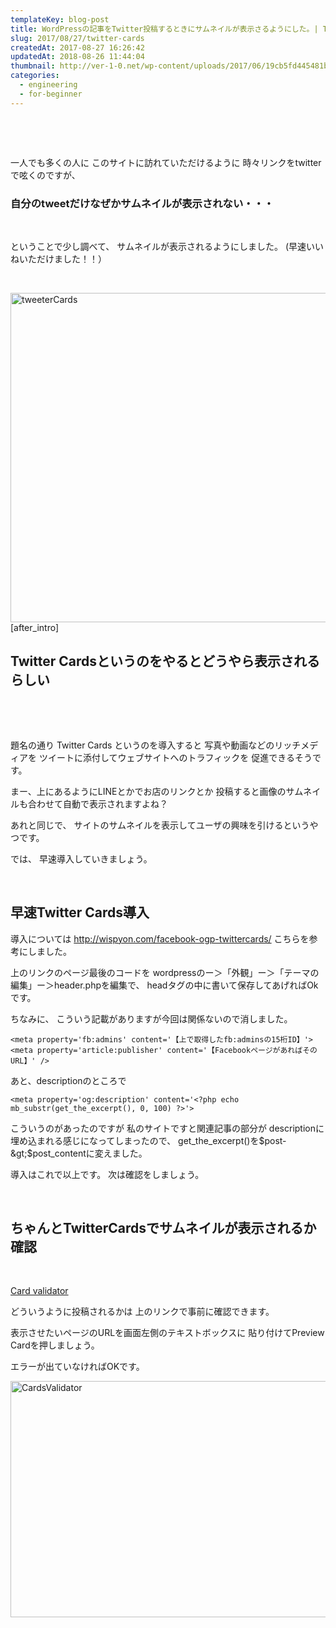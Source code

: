```yaml
---
templateKey: blog-post
title: WordPressの記事をTwitter投稿するときにサムネイルが表示さるようにした。| Twitter Cards
slug: 2017/08/27/twitter-cards
createdAt: 2017-08-27 16:26:42
updatedAt: 2018-08-26 11:44:04
thumbnail: http://ver-1-0.net/wp-content/uploads/2017/06/19cb5fd445481b1337387866670d094f_s.jpg
categories: 
  - engineering
  - for-beginner
---
```


&nbsp;

&nbsp;

一人でも多くの人に
このサイトに訪れていただけるように
時々リンクをtwitterで呟くのですが、
<h3></h3>
<h3>自分のtweetだけなぜかサムネイルが表示されない・・・</h3>
&nbsp;

ということで少し調べて、
サムネイルが表示されるようにしました。
(早速いいねいただけました！！）

&nbsp;

<img class="alignnone size-full wp-image-581" src="http://ver-1-0.net/wp-content/uploads/2017/08/スクリーンショット-2017-08-27-15.46.57.png" alt="tweeterCards" width="648" height="527" />
[after_intro]
<h2 class="chapter">Twitter Cardsというのをやるとどうやら表示されるらしい</h2>
&nbsp;

&nbsp;

題名の通り
Twitter Cards
というのを導入すると
写真や動画などのリッチメディアを
ツイートに添付してウェブサイトへのトラフィックを
促進できるそうです。

まー、上にあるようにLINEとかでお店のリンクとか
投稿すると画像のサムネイルも合わせて自動で表示されますよね？

あれと同じで、
サイトのサムネイルを表示してユーザの興味を引けるというやつです。

では、
早速導入していきましょう。

&nbsp;
<h2 class="chapter">早速Twitter Cards導入</h2>
導入については
<a href="http://wispyon.com/facebook-ogp-twittercards/">http://wispyon.com/facebook-ogp-twittercards/</a>
こちらを参考にしました。

上のリンクのページ最後のコードを
wordpressのー＞「外観」ー＞「テーマの編集」ー＞header.phpを編集で、
headタグの中に書いて保存してあげればOkです。

ちなみに、
こういう記載がありますが今回は関係ないので消しました。
<pre><code class="languaga-markup">&lt;meta property='fb:admins' content='【上で取得したfb:adminsの15桁ID】'&gt;
&lt;meta property='article:publisher' content='【FacebookページがあればそのURL】' /&gt;</code></pre>
あと、descriptionのところで
<pre><code class="languaga-markup">&lt;meta property='og:description' content='&lt;?php echo mb_substr(get_the_excerpt(), 0, 100) ?&gt;'&gt;</code></pre>
こういうのがあったのですが
私のサイトですと関連記事の部分が
descriptionに埋め込まれる感じになってしまったので、
get_the_excerpt()を$post-&gt;$post_contentに変えました。

導入はこれで以上です。
次は確認をしましょう。

&nbsp;
<h2 class="chapter">ちゃんとTwitterCardsでサムネイルが表示されるか確認</h2>
&nbsp;

<a href="https://cards-dev.twitter.com/validator">Card validator</a>

どういうように投稿されるかは
上のリンクで事前に確認できます。

表示させたいページのURLを画面左側のテキストボックスに
貼り付けてPreview Cardを押しましょう。

エラーが出ていなければOKです。

<img class="alignnone size-large wp-image-582" src="http://ver-1-0.net/wp-content/uploads/2017/08/スクリーンショット-2017-08-27-16.19.49-1024x553.png" alt="CardsValidator" width="700" height="378" />

